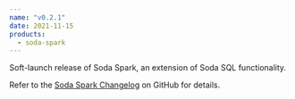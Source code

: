 ```yaml
---
name: "v0.2.1"
date: 2021-11-15
products:
  - soda-spark
---
```


Soft-launch release of Soda Spark, an extension of Soda SQL functionality.

Refer to the <a href="https://github.com/sodadata/soda-spark/blob/main/CHANGELOG.md" target="_blank">Soda Spark Changelog</a> on GitHub for details.